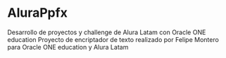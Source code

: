 # AluraPpfx
Desarrollo de proyectos y challenge de Alura Latam con Oracle ONE education
Proyecto de encriptador de texto realizado por Felipe Montero para Oracle ONE education y Alura Latam
